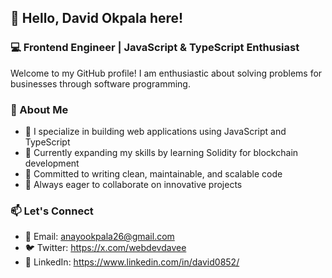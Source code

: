 ## 👋 Hello, David Okpala here!

### 💻 Frontend Engineer | JavaScript & TypeScript Enthusiast

Welcome to my GitHub profile! I am enthusiastic about solving problems for businesses through software programming.

### 🚀 About Me

- 🔭 I specialize in building web applications using JavaScript and TypeScript
- 🌱 Currently expanding my skills by learning Solidity for blockchain development
- 🎯 Committed to writing clean, maintainable, and scalable code
- 🤝 Always eager to collaborate on innovative projects

### 📫 Let's Connect

- 📧 Email: anayookpala26@gmail.com
- 🐦 Twitter: https://x.com/webdevdavee
- 💼 LinkedIn: https://www.linkedin.com/in/david0852/
